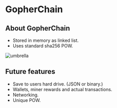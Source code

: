 # GopherChain
## About GopherChain
* Stored in memory as linked list. 
* Uses standard sha256 POW.

![umbrella](https://user-images.githubusercontent.com/96747965/208256119-7c893083-12d3-4fc0-a0f9-ada0668d4be7.svg)
## Future features
* Save to users hard drive. (JSON or binary.)
* Wallets, miner rewards and actual transactions.
* Networking.
* Unique POW.
